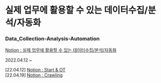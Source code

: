 # 실제 업무에 활용할 수 있는 데이터수집/분석/자동화

### Data_Collection-Analysis-Automation  
<a href="https://www.notion.so/Study-22-04-14-104daa9f7c1b4d869302c8392a82c444" target="_blank">Notion : 실제 업무에 활용할 수 있는 데이터수집/분석/자동화</a>  

2022.04.12 ~  

[22.04.12] <a href="https://www.notion.so/1-50629ec93b064db390e7becaf9bce0a3" target="_blank">Notion : Start & OT</a>  
[22.04.19] <a href="https://www.notion.so/2-0f382816357b4511b9ba747786250da8" target="_blank">Notion : Crawling</a>  
